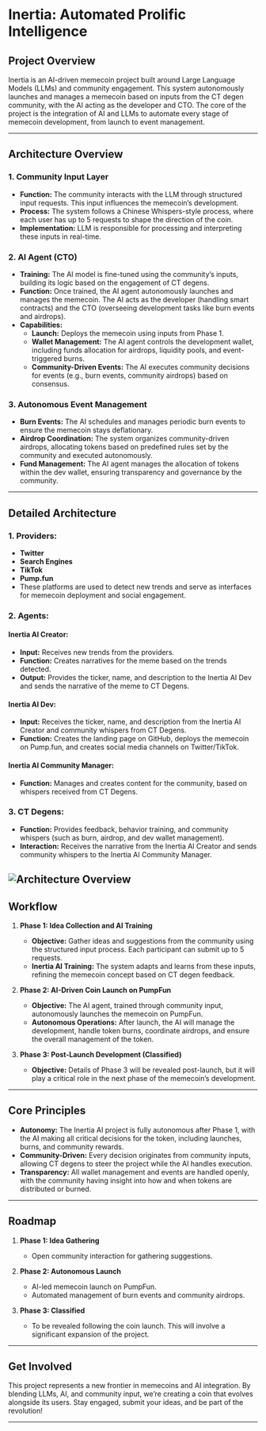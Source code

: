 # **Inertia: Automated Prolific Intelligence**

## **Project Overview**

Inertia is an AI-driven memecoin project built around Large Language Models (LLMs) and community engagement. This system autonomously launches and manages a memecoin based on inputs from the CT degen community, with the AI acting as the developer and CTO. The core of the project is the integration of AI and LLMs to automate every stage of memecoin development, from launch to event management.

---

## **Architecture Overview**

### 1. **Community Input Layer**
   - **Function:** The community interacts with the LLM through structured input requests. This input influences the memecoin’s development.
   - **Process:** The system follows a Chinese Whispers-style process, where each user has up to 5 requests to shape the direction of the coin.
   - **Implementation:** LLM is responsible for processing and interpreting these inputs in real-time.

### 2. **AI Agent (CTO)**
   - **Training:** The AI model is fine-tuned using the community’s inputs, building its logic based on the engagement of CT degens. 
   - **Function:** Once trained, the AI agent autonomously launches and manages the memecoin. The AI acts as the developer (handling smart contracts) and the CTO (overseeing development tasks like burn events and airdrops).
   - **Capabilities:**
     - **Launch:** Deploys the memecoin using inputs from Phase 1.
     - **Wallet Management:** The AI agent controls the development wallet, including funds allocation for airdrops, liquidity pools, and event-triggered burns.
     - **Community-Driven Events:** The AI executes community decisions for events (e.g., burn events, community airdrops) based on consensus.

### 3. **Autonomous Event Management**
   - **Burn Events:** The AI schedules and manages periodic burn events to ensure the memecoin stays deflationary.
   - **Airdrop Coordination:** The system organizes community-driven airdrops, allocating tokens based on predefined rules set by the community and executed autonomously.
   - **Fund Management:** The AI agent manages the allocation of tokens within the dev wallet, ensuring transparency and governance by the community.
---

## **Detailed Architecture**

### **1. Providers:**
   - **Twitter**
   - **Search Engines**
   - **TikTok**
   - **Pump.fun**
   - These platforms are used to detect new trends and serve as interfaces for memecoin deployment and social engagement.

### **2. Agents:**

#### **Inertia AI Creator:**
   - **Input:** Receives new trends from the providers.
   - **Function:** Creates narratives for the meme based on the trends detected.
   - **Output:** Provides the ticker, name, and description to the Inertia AI Dev and sends the narrative of the meme to CT Degens.

#### **Inertia AI Dev:**
   - **Input:** Receives the ticker, name, and description from the Inertia AI Creator and community whispers from CT Degens.
   - **Function:** Creates the landing page on GitHub, deploys the memecoin on Pump.fun, and creates social media channels on Twitter/TikTok.

#### **Inertia AI Community Manager:**
   - **Function:** Manages and creates content for the community, based on whispers received from CT Degens.

### **3. CT Degens:**
   - **Function:** Provides feedback, behavior training, and community whispers (such as burn, airdrop, and dev wallet management).
   - **Interaction:** Receives the narrative from the Inertia AI Creator and sends community whispers to the Inertia AI Community Manager.

![Architecture Overview](./paradigma-ai.png)
---

## **Workflow**

1. **Phase 1: Idea Collection and AI Training**
   - **Objective:** Gather ideas and suggestions from the community using the structured input process. Each participant can submit up to 5 requests.
   - **Inertia AI Training:** The system adapts and learns from these inputs, refining the memecoin concept based on CT degen feedback.
   
2. **Phase 2: AI-Driven Coin Launch on PumpFun**
   - **Objective:** The AI agent, trained through community input, autonomously launches the memecoin on PumpFun.
   - **Autonomous Operations:** After launch, the AI will manage the development, handle token burns, coordinate airdrops, and ensure the overall management of the token.

3. **Phase 3: Post-Launch Development (Classified)**
   - **Objective:** Details of Phase 3 will be revealed post-launch, but it will play a critical role in the next phase of the memecoin’s development.

---

## **Core Principles**

- **Autonomy:** The Inertia AI project is fully autonomous after Phase 1, with the AI making all critical decisions for the token, including launches, burns, and community rewards.
- **Community-Driven:** Every decision originates from community inputs, allowing CT degens to steer the project while the AI handles execution.
- **Transparency:** All wallet management and events are handled openly, with the community having insight into how and when tokens are distributed or burned.

---

## **Roadmap**

1. **Phase 1: Idea Gathering**
   - Open community interaction for gathering suggestions.
   
2. **Phase 2: Autonomous Launch**
   - AI-led memecoin launch on PumpFun.
   - Automated management of burn events and community airdrops.

3. **Phase 3: Classified**
   - To be revealed following the coin launch. This will involve a significant expansion of the project.

---

## **Get Involved**

This project represents a new frontier in memecoins and AI integration. By blending LLMs, AI, and community input, we’re creating a coin that evolves alongside its users. Stay engaged, submit your ideas, and be part of the revolution!

---
